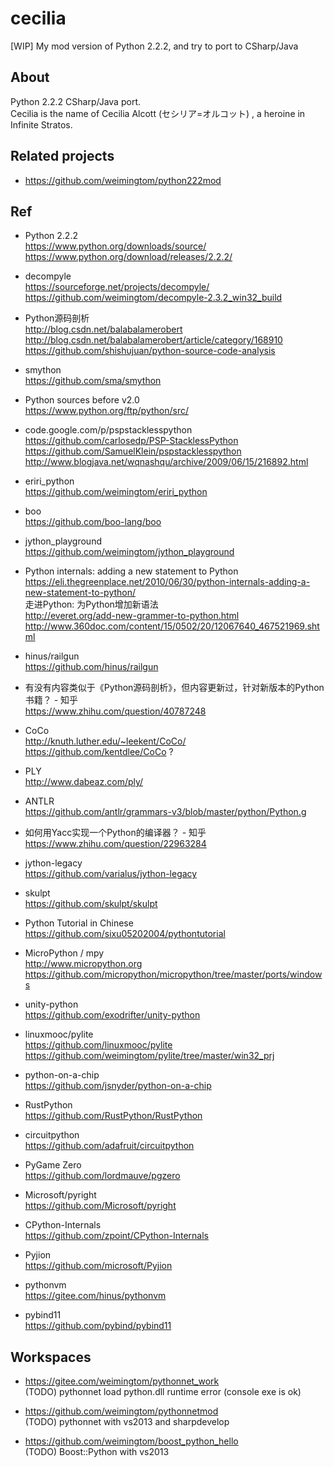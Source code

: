 ﻿# cecilia
[WIP] My mod version of Python 2.2.2, and try to port to CSharp/Java

## About  
Python 2.2.2 CSharp/Java port.   
Cecilia is the name of Cecilia Alcott (セシリア=オルコット) , a heroine in Infinite Stratos.  

## Related projects  
* https://github.com/weimingtom/python222mod  

## Ref  
* Python 2.2.2  
https://www.python.org/downloads/source/  
https://www.python.org/download/releases/2.2.2/  

* decompyle  
https://sourceforge.net/projects/decompyle/  
https://github.com/weimingtom/decompyle-2.3.2_win32_build  

* Python源码剖析  
http://blog.csdn.net/balabalamerobert  
http://blog.csdn.net/balabalamerobert/article/category/168910  
https://github.com/shishujuan/python-source-code-analysis  

* smython  
https://github.com/sma/smython  

* Python sources before v2.0  
https://www.python.org/ftp/python/src/  

* code.google.com/p/pspstacklesspython  
https://github.com/carlosedp/PSP-StacklessPython  
https://github.com/SamuelKlein/pspstacklesspython  
http://www.blogjava.net/wqnashqu/archive/2009/06/15/216892.html  

* eriri_python  
https://github.com/weimingtom/eriri_python  

* boo  
https://github.com/boo-lang/boo  

* jython_playground  
https://github.com/weimingtom/jython_playground  

* Python internals: adding a new statement to Python  
https://eli.thegreenplace.net/2010/06/30/python-internals-adding-a-new-statement-to-python/  
走进Python: 为Python增加新语法  
http://everet.org/add-new-grammer-to-python.html  
http://www.360doc.com/content/15/0502/20/12067640_467521969.shtml  

* hinus/railgun  
https://github.com/hinus/railgun  

* 有没有内容类似于《Python源码剖析》，但内容更新过，针对新版本的Python书籍？ - 知乎  
https://www.zhihu.com/question/40787248  

* CoCo  
http://knuth.luther.edu/~leekent/CoCo/  
https://github.com/kentdlee/CoCo ?

* PLY  
http://www.dabeaz.com/ply/  

* ANTLR  
https://github.com/antlr/grammars-v3/blob/master/python/Python.g  

* 如何用Yacc实现一个Python的编译器？ - 知乎  
https://www.zhihu.com/question/22963284  

* jython-legacy  
https://github.com/varialus/jython-legacy  

* skulpt  
https://github.com/skulpt/skulpt  

* Python Tutorial in Chinese  
https://github.com/sixu05202004/pythontutorial  

* MicroPython / mpy  
http://www.micropython.org  
https://github.com/micropython/micropython/tree/master/ports/windows  

* unity-python  
https://github.com/exodrifter/unity-python  

* linuxmooc/pylite  
https://github.com/linuxmooc/pylite  
https://github.com/weimingtom/pylite/tree/master/win32_prj  

* python-on-a-chip  
https://github.com/jsnyder/python-on-a-chip  

* RustPython  
https://github.com/RustPython/RustPython  

* circuitpython  
https://github.com/adafruit/circuitpython  

* PyGame Zero   
https://github.com/lordmauve/pgzero  

* Microsoft/pyright  
https://github.com/Microsoft/pyright  

* CPython-Internals  
https://github.com/zpoint/CPython-Internals  

* Pyjion  
https://github.com/microsoft/Pyjion  

* pythonvm  
https://gitee.com/hinus/pythonvm    

* pybind11  
https://github.com/pybind/pybind11  

## Workspaces  
* https://gitee.com/weimingtom/pythonnet_work  
(TODO) pythonnet load python.dll runtime error (console exe is ok)  

* https://github.com/weimingtom/pythonnetmod  
(TODO) pythonnet with vs2013 and sharpdevelop  

* https://github.com/weimingtom/boost_python_hello  
(TODO) Boost::Python with vs2013    
